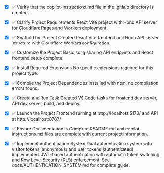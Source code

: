 <!-- Use this file to provide workspace-specific custom instructions to Copilot. For more details, visit https://code.visualstudio.com/docs/copilot/copilot-customization#_use-a-githubcopilotinstructionsmd-file -->

- [x] ✅ Verify that the copilot-instructions.md file in the .github directory is created.

- [x] ✅ Clarify Project Requirements
      React Vite project with Hono API server for Cloudflare Pages and Workers deployment.

- [x] ✅ Scaffold the Project
      Created React Vite frontend and Hono API server structure with Cloudflare Workers configuration.

- [x] ✅ Customize the Project
      Basic song sharing API endpoints and React frontend setup complete.

- [x] ✅ Install Required Extensions
      No specific extensions required for this project type.

- [x] ✅ Compile the Project
      Dependencies installed with npm, no compilation errors found.

- [x] ✅ Create and Run Task
      Created VS Code tasks for frontend dev server, API dev server, build, and deploy.

- [x] ✅ Launch the Project
      Frontend running at http://localhost:5173/ and API at http://localhost:8787/

- [x] ✅ Ensure Documentation is Complete
      README.md and copilot-instructions.md files are complete with current project information.

- [x] ✅ Implement Authentication System
      Dual authentication system with visitor tokens (anonymous) and user tokens (authenticated) implemented.
      JWT-based authentication with automatic token switching and Row Level Security (RLS) enforcement.
      See docs/AUTHENTICATION_SYSTEM.md for complete guide.
